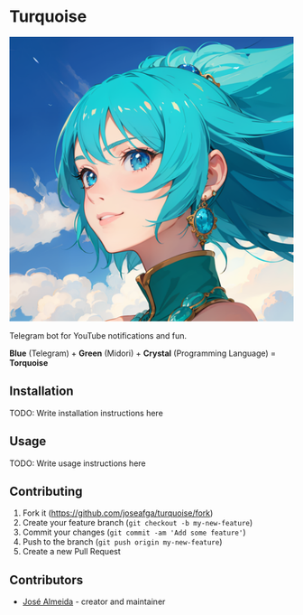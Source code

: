 # Turquoise

![Turquoise Profile Picture](./img/profile.png?raw=true "Turquoise Profile Picture")

Telegram bot for YouTube notifications and fun.

**Blue** (Telegram) + **Green** (Midori) + **Crystal** (Programming Language) = **Torquoise**

## Installation

TODO: Write installation instructions here

## Usage

TODO: Write usage instructions here

## Contributing

1. Fork it (<https://github.com/joseafga/turquoise/fork>)
2. Create your feature branch (`git checkout -b my-new-feature`)
3. Commit your changes (`git commit -am 'Add some feature'`)
4. Push to the branch (`git push origin my-new-feature`)
5. Create a new Pull Request

## Contributors

- [José Almeida](https://github.com/joseafga) - creator and maintainer
